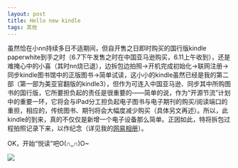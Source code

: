 ```yaml
---
layout: post
title: Hello new kindle
tags: 其他
---
```


虽然恰在小nn持续多日不适期间，但自开售之日即时购买的国行版kindle paperwhite到手之时（6.7下午发售之时在中国亚马逊购买，6.11上午收到），还是难掩心中的小喜（其时nn烧已退），边拆包边拍照→开机完成初始化→联网注册→同步kindle图书馆中的正版图书→简单试读，这小小的kindle虽然已经是我的第二部（第一部为美亚官翻版的kindle3），但作为可连入中国亚马逊、同步其中所购图书的国行版，它所要担负起的责任是很重要的——简单的说，作为“开源节流”计划中的重要一环，它将会与iPad分工担负起电子图书与电子期刊的购买/阅读端口的重担，相应的，传统图书、期刊将会大幅度减少购买（具体另文再述）。所以，此kindle的到来，真的不仅仅是新增一个电子设备那么简单。正因如此，特将拆包过程拍照记录下来，以作纪念（详见我的[网易相册](http://photo.163.com/cpxxpc/#m=1&aid=259053697&p=1)）。

OK，开始“悦读”吧O(∩_∩)O~ 

![](http://image.cpxxpc.com/kindle.jpg-700)

